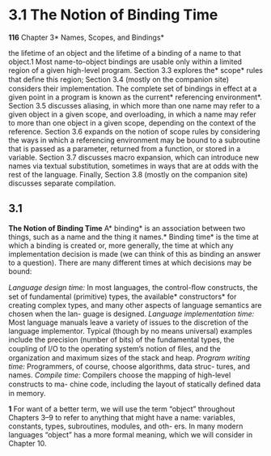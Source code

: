 # 3.1 The Notion of Binding Time

**116**
Chapter 3* Names, Scopes, and Bindings*

the lifetime of an object and the lifetime of a binding of a name to that object.1
Most name-to-object bindings are usable only within a limited region of a given
high-level program. Section 3.3 explores the* scope* rules that deﬁne this region;
Section 3.4 (mostly on the companion site) considers their implementation.
The complete set of bindings in effect at a given point in a program is known as
the current* referencing environment*. Section 3.5 discusses aliasing, in which more
than one name may refer to a given object in a given scope, and overloading, in
which a name may refer to more than one object in a given scope, depending on
the context of the reference. Section 3.6 expands on the notion of scope rules
by considering the ways in which a referencing environment may be bound to a
subroutine that is passed as a parameter, returned from a function, or stored in a
variable. Section 3.7 discusses macro expansion, which can introduce new names
via textual substitution, sometimes in ways that are at odds with the rest of the
language. Finally, Section 3.8 (mostly on the companion site) discusses separate
compilation.
## 3.1

**The Notion of Binding Time**
A* binding* is an association between two things, such as a name and the thing it
names.* Binding time* is the time at which a binding is created or, more generally,
the time at which any implementation decision is made (we can think of this
as binding an answer to a question). There are many different times at which
decisions may be bound:

*Language design time:* In most languages, the control-ﬂow constructs, the set of
fundamental (primitive) types, the available* constructors* for creating complex
types, and many other aspects of language semantics are chosen when the lan-
guage is designed.
*Language implementation time:* Most language manuals leave a variety of issues
to the discretion of the language implementor. Typical (though by no means
universal) examples include the precision (number of bits) of the fundamental
types, the coupling of I/O to the operating system’s notion of ﬁles, and the
organization and maximum sizes of the stack and heap.
*Program writing time:* Programmers, of course, choose algorithms, data struc-
tures, and names.
*Compile time:* Compilers choose the mapping of high-level constructs to ma-
chine code, including the layout of statically deﬁned data in memory.

**1**
For want of a better term, we will use the term “object” throughout Chapters 3–9 to refer to
anything that might have a name: variables, constants, types, subroutines, modules, and oth-
ers. In many modern languages “object” has a more formal meaning, which we will consider in
Chapter 10.

